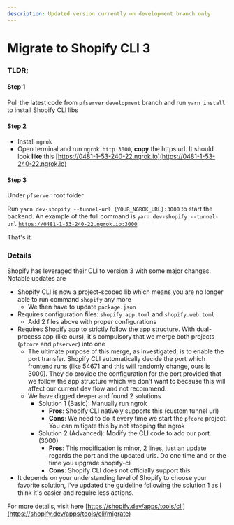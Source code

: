```yaml
---
description: Updated version currently on development branch only
---
```


# Migrate to Shopify CLI 3

### TLDR;

#### Step 1

Pull the latest code from `pfserver` `development` branch and run `yarn install` to install Shopify CLI libs

#### Step 2

* Install `ngrok`&#x20;
* Open terminal and run `ngrok http 3000`, **copy** the https url. It should look **like** this [https://0481-1-53-240-22.ngrok.io](https://0481-1-53-240-22.ngrok.io)

#### Step 3

Under `pfserver` root folder

Run `yarn dev-shopify --tunnel-url {YOUR_NGROK_URL}:3000` to start the backend. An example of the full command is `yarn dev-shopify --tunnel-url` [`https://0481-1-53-240-22.ngrok.io:3000`](https://0481-1-53-240-22.ngrok.io)

That's it

### Details

Shopify has leveraged their CLI to version 3 with some major changes. Notable updates are

* Shopify CLI is now a project-scoped lib which means you are no longer able to run command `shopify` any more
  * We then have to update `package.json`
* Requires configuration files: `shopify.app.toml` and `shopify.web.toml`
  * Add 2 files above with proper configurations
* Requires Shopify app to strictly follow the app structure. With dual-process app (like ours), it's compulsory that we merge both projects (`pfcore` and `pfserver`) into one
  * The ultimate purpose of this merge, as investigated, is to enable the port transfer. Shopify CLI automatically decide the port which frontend runs (like 54671 and this will randomly change, ours is 3000). They do provide the configuration for the port provided that we follow the app structure which we don't want to because this will affect our current dev flow and not recommend.
  * We have digged deeper and found 2 solutions
    * Solution 1 (Basic): Manually run ngrok
      * **Pros**: Shopify CLI natively supports this (custom tunnel url)
      * **Cons**: We need to do it every time we start the `pfcore` project. You can mitigate this by not stopping the ngrok
    * Solution 2 (Advanced): Modify the CLI code to add our port (3000)
      * **Pros**: This modification is minor, 2 lines, just an update regards the port and the updated urls. Do one time and or the time you upgrade shopify-cli
      * **Cons**: Shopify CLI does not officially support this
* It depends on your understanding level of Shopify to choose your favorite solution, I've updated the guideline following the solution 1 as I think it's easier and require less actions.

For more details, visit here [https://shopify.dev/apps/tools/cli](https://shopify.dev/apps/tools/cli/migrate)


